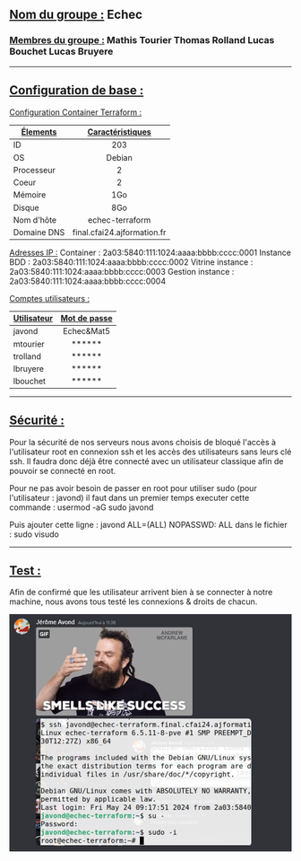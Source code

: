 ## <u>Nom du groupe :</u> Echec
### <u>Membres du groupe :</u> Mathis Tourier Thomas Rolland Lucas Bouchet Lucas Bruyere

_________________________

## <u>Configuration de base :</u>

<u>Configuration Container Terraform :</u>


| <u>Élements</u>        | <u>Caractéristiques</u>
| ------------- |:--------------:|
ID              |203
OS              |Debian
Processeur      |2 
Coeur           |2
Mémoire         |1Go 
Disque          |8Go 
Nom d'hôte      |echec-terraform
Domaine DNS     |final.cfai24.ajformation.fr


<u>Adresses IP :</u> 
Container : 2a03:5840:111:1024:aaaa:bbbb:cccc:0001
Instance BDD : 2a03:5840:111:1024:aaaa:bbbb:cccc:0002
Vitrine instance : 2a03:5840:111:1024:aaaa:bbbb:cccc:0003
Gestion instance : 2a03:5840:111:1024:aaaa:bbbb:cccc:0004

<u>Comptes utilisateurs :</u>


| <u>Utilisateur</u>        | <u>Mot de passe</u>
| ------------- |:--------------:|
| javond        |   Echec&Mat5       
| mtourier      | ******            
| trolland      | ******         
| lbruyere      | ******     
| lbouchet      | ******    



_________________________
## <u>Sécurité : </u>

Pour la sécurité de nos serveurs nous avons choisis de bloqué l'accès à l'utilisateur root en connexion ssh et les accès des utilisateurs sans leurs clé ssh.
Il faudra donc déjà être connecté avec un utilisateur classique afin de pouvoir se connecté en root. 

Pour ne pas avoir besoin de passer en root pour utiliser sudo (pour l'utilisateur : javond) il faut dans un premier temps executer cette commande : usermod -aG sudo javond

Puis  ajouter cette ligne : javond ALL=(ALL) NOPASSWD: ALL
dans le fichier : sudo visudo
_________________________

## <u>Test :</u> 

Afin de confirmé que les utilisateur arrivent bien à se connecter à notre machine, nous avons tous testé les connexions & droits de chacun. 

![alt text](image.png)

